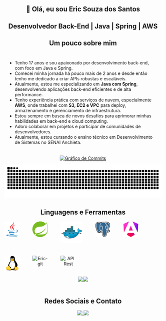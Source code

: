 <h2 align="center">👋 Olá, eu sou Eric Souza dos Santos</h2>

<h2 align="center">Desenvolvedor Back-End | Java | Spring | AWS</h2>

<h2 align="center">Um pouco sobre mim</h2>

<div style="display: flex; justify-content: center; align-items: flex-start; flex-wrap: wrap; max-width: 100%;">
  <div style="flex: 1; min-width: 300px; padding: 10px;">
    <ul>
      <li>Tenho 17 anos e sou apaixonado por desenvolvimento back-end, com foco em Java e Spring.</li>
      <li>Comecei minha jornada há pouco mais de 2 anos e desde então tenho me dedicado a criar APIs robustas e escaláveis.</li>
      <li>Atualmente, estou me especializando em <strong>Java com Spring</strong>, desenvolvendo aplicações back-end eficientes e de alta performance.</li>
      <li>Tenho experiência prática com serviços de nuvem, especialmente <strong>AWS</strong>, onde trabalhei com <strong>S3, EC2 e VPC</strong> para deploy, armazenamento e gerenciamento de infraestrutura.</li>
      <li>Estou sempre em busca de novos desafios para aprimorar minhas habilidades em back-end e cloud computing.</li>
      <li>Adoro colaborar em projetos e participar de comunidades de desenvolvedores.</li>
      <li>Atualmente, estou cursando o ensino técnico em Desenvolvimento de Sistemas no SENAI Anchieta.</li>
    </ul>
  </div>
  <div style="flex: 1; min-width: 300px; padding: 10px;" align="center">
    <a href="https://github.com/EricSouzaDosSantos">
      <img src="https://github-readme-streak-stats.herokuapp.com/?user=EricSouzaDosSantos" alt="Gráfico de Commits"/>
    </a>
  </div>
</div>

<div align="center">
  <picture>
    <source media="(prefers-color-scheme: dark)" srcset="https://raw.githubusercontent.com/EricSouzaDosSantos/EricSouzaDosSantos/output/github-contribution-grid-snake-dark.svg">
    <source media="(prefers-color-scheme: light)" srcset="https://raw.githubusercontent.com/EricSouzaDosSantos/EricSouzaDosSantos/output/github-contribution-grid-snake.svg">
    <img alt="github-snake" src="https://raw.githubusercontent.com/EricSouzaDosSantos/EricSouzaDosSantos/output/github-contribution-grid-snake.svg">
  </picture>
</div>

<h2 align="center">Linguagens e Ferramentas</h2>

<div style="display: flex; justify-content: space; flex-wrap: wrap; gap: 40px;" align="center">
  <img align="center" alt="Eric-Java" height="50" width="50" src="https://raw.githubusercontent.com/devicons/devicon/master/icons/java/java-original.svg">
  <img align="center" alt="Eric-Spring" height="50" width="50" src="https://raw.githubusercontent.com/devicons/devicon/master/icons/spring/spring-original.svg">
    <img align="center" alt="Eric-Docker" height="70" width="70" src="https://raw.githubusercontent.com/devicons/devicon/master/icons/docker/docker-original.svg">
      <img align="center" alt="Eric-Postgres" height="50" width="50" src="https://raw.githubusercontent.com/devicons/devicon/master/icons/postgresql/postgresql-original.svg">
  <img align="center" alt="Eric-Angular" height="50" width="50" src="https://raw.githubusercontent.com/devicons/devicon/master/icons/angular/angular-original.svg">
    <img align="center" alt="Eric-Angular" height="50" width="50" src="https://raw.githubusercontent.com/devicons/devicon/master/icons/linux/linux-original.svg">
  <img align="center" alt="Eric-git" height="50" width="50" src="https://cdn.jsdelivr.net/gh/devicons/devicon/icons/git/git-original.svg">
  <img align="center" alt="API Rest" height="50" width="50" src="https://github.com/EricSouzaDosSantos/EricSouzaDosSantos/assets/139002302/0c52e907-cf9d-4038-a71d-a9f05acc3393">
</div>

<br>
<div align="center" style="display: flex; justify-content: center; align-items: center;">
  <a href="https://github.com/EricSouzaDosSantos">
    <img height="180em" src="https://github-readme-stats.vercel.app/api?username=EricSouzaDosSantos&show_icons=true&theme=react&include_all_commits=true&count_private=true"/>
  </a>
  <a href="https://github.com/EricSouzaDosSantos">
    <img height="180em" src="https://github-readme-stats.vercel.app/api/top-langs/?username=EricSouzaDosSantos&layout=compact&langs_count=7&theme=react"/>
  </a>
</div>
<br>

<h2 align="center">Redes Sociais e Contato</h2>

<div align="center">
  <a href="https://www.linkedin.com/in/lu%C3%ADs-felipe-n-3480a5199/" target="_blank">
    <img src="https://img.shields.io/badge/LinkedIn-%230077B5?style=for-the-badge&logo=linkedin&logoColor=white" target="_blank">
  </a>
  <a href="mailto:luis.fnepomucenocontato@gmail.com" target="_blank">
    <img src="https://img.shields.io/badge/Gmail-%23333?style=for-the-badge&logo=gmail&logoColor=white" target="_blank">
  </a>
</div>
